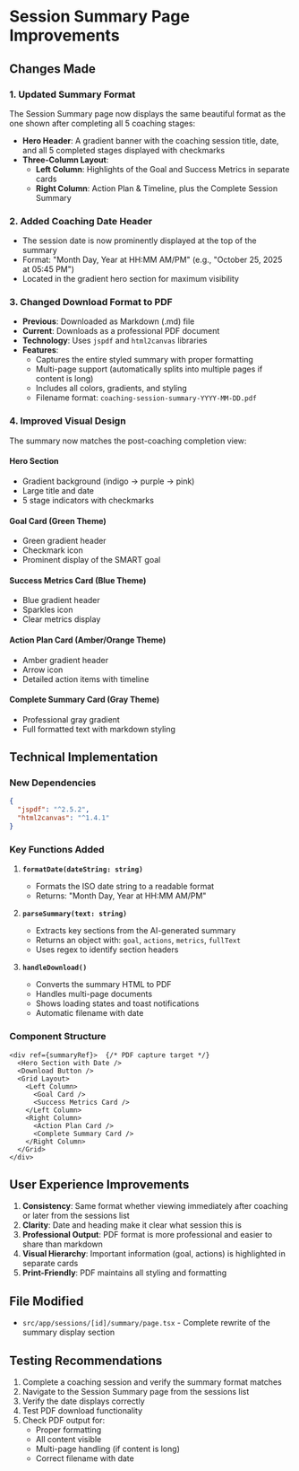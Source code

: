 # Session Summary Page Improvements

## Changes Made

### 1. **Updated Summary Format**
The Session Summary page now displays the same beautiful format as the one shown after completing all 5 coaching stages:

- **Hero Header**: A gradient banner with the coaching session title, date, and all 5 completed stages displayed with checkmarks
- **Three-Column Layout**: 
  - **Left Column**: Highlights of the Goal and Success Metrics in separate cards
  - **Right Column**: Action Plan & Timeline, plus the Complete Session Summary

### 2. **Added Coaching Date Header**
- The session date is now prominently displayed at the top of the summary
- Format: "Month Day, Year at HH:MM AM/PM" (e.g., "October 25, 2025 at 05:45 PM")
- Located in the gradient hero section for maximum visibility

### 3. **Changed Download Format to PDF**
- **Previous**: Downloaded as Markdown (.md) file
- **Current**: Downloads as a professional PDF document
- **Technology**: Uses `jspdf` and `html2canvas` libraries
- **Features**:
  - Captures the entire styled summary with proper formatting
  - Multi-page support (automatically splits into multiple pages if content is long)
  - Includes all colors, gradients, and styling
  - Filename format: `coaching-session-summary-YYYY-MM-DD.pdf`

### 4. **Improved Visual Design**
The summary now matches the post-coaching completion view:

#### Hero Section
- Gradient background (indigo → purple → pink)
- Large title and date
- 5 stage indicators with checkmarks

#### Goal Card (Green Theme)
- Green gradient header
- Checkmark icon
- Prominent display of the SMART goal

#### Success Metrics Card (Blue Theme)
- Blue gradient header
- Sparkles icon
- Clear metrics display

#### Action Plan Card (Amber/Orange Theme)
- Amber gradient header
- Arrow icon
- Detailed action items with timeline

#### Complete Summary Card (Gray Theme)
- Professional gray gradient
- Full formatted text with markdown styling

## Technical Implementation

### New Dependencies
```json
{
  "jspdf": "^2.5.2",
  "html2canvas": "^1.4.1"
}
```

### Key Functions Added

1. **`formatDate(dateString: string)`**
   - Formats the ISO date string to a readable format
   - Returns: "Month Day, Year at HH:MM AM/PM"

2. **`parseSummary(text: string)`**
   - Extracts key sections from the AI-generated summary
   - Returns an object with: `goal`, `actions`, `metrics`, `fullText`
   - Uses regex to identify section headers

3. **`handleDownload()`**
   - Converts the summary HTML to PDF
   - Handles multi-page documents
   - Shows loading states and toast notifications
   - Automatic filename with date

### Component Structure
```
<div ref={summaryRef}>  {/* PDF capture target */}
  <Hero Section with Date />
  <Download Button />
  <Grid Layout>
    <Left Column>
      <Goal Card />
      <Success Metrics Card />
    </Left Column>
    <Right Column>
      <Action Plan Card />
      <Complete Summary Card />
    </Right Column>
  </Grid>
</div>
```

## User Experience Improvements

1. **Consistency**: Same format whether viewing immediately after coaching or later from the sessions list
2. **Clarity**: Date and heading make it clear what session this is
3. **Professional Output**: PDF format is more professional and easier to share than markdown
4. **Visual Hierarchy**: Important information (goal, actions) is highlighted in separate cards
5. **Print-Friendly**: PDF maintains all styling and formatting

## File Modified
- `src/app/sessions/[id]/summary/page.tsx` - Complete rewrite of the summary display section

## Testing Recommendations

1. Complete a coaching session and verify the summary format matches
2. Navigate to the Session Summary page from the sessions list
3. Verify the date displays correctly
4. Test PDF download functionality
5. Check PDF output for:
   - Proper formatting
   - All content visible
   - Multi-page handling (if content is long)
   - Correct filename with date
